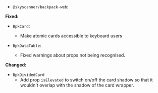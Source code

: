 - `@skyscanner/backpack-web`:

**Fixed:**

- `BpkCard`:
    - Make atomic cards accessible to keyboard users

- `BpkDataTable`:
    - Fixed warnings about props not being recognised.

**Changed:**
  - `BpkDividedCard`
    - Add prop `isElevated` to switch on/off the card shadow so that it wouldn't overlap with the shadow of the card wrapper.

